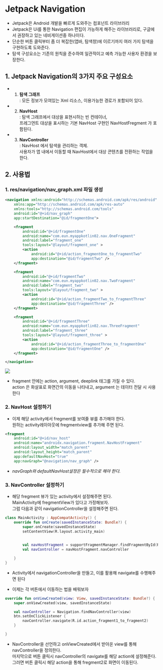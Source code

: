 # Jetpack Navigation
- Jetpack은 Android 개발을 빠르게 도와주는 컴포넌트 라이브러리
- Jetpack은 Ui를 통한 Navigation 편집이 가능하게 해주는 라이브러리로, 구글에서 권장하고 있는 네비게이션중 하나이다.
- 단순한 버튼 클릭부터 좀 더 복잡한(앱바, 탐색창)에 이르기까지 여러 가지 탐색을 구현하도록 도와준다.  
- 탐색 구성요소는 기존의 원칙을 준수하여 일관적이고 예측 가능한 사용자 환경을 보장한다.

## 1. Jetpack Navigation의 3가지 주요 구성요소
- 1. **탐색 그래프**    
: 모든 정보가 모여있는 Xml 리소스, 이용가능한 경로가 포함되어 있다.

- 2. **NavHost**    
: 탐색 그래프에서 대상을 표현시하는 빈 컨테이너,   
    프레그먼트 대상을 표시하는 기본 NavHost 구현인 NavHostFregment 가 포함된다.

- 3. **NavController**    
: NavHost 에서 탐색을 관리하는 객체.   
사용자가 앱 내에서 이동할 때 NavHost에서 대상 콘텐츠를 전환하는 작업을 한다.

## 2. 사용법 
### 1. res/navigation/nav_graph.xml 파일 생성
~~~Xml
<navigation xmlns:android="http://schemas.android.com/apk/res/android"
    xmlns:app="http://schemas.android.com/apk/res-auto"
    xmlns:tools="http://schemas.android.com/tools"
    android:id="@+id/nav_graph"
    app:startDestination="@id/fragmentOne">

    <fragment
        android:id="@+id/fragmentOne"
        android:name="com.eun.myappkotlin02.nav.OneFragment"
        android:label="fragment_one"
        tools:layout="@layout/fragment_one" >
        <action
            android:id="@+id/action_fragmentOne_to_fragmentTwo"
            app:destination="@id/fragmentTwo" />
    </fragment>

    <fragment
        android:id="@+id/fragmentTwo"
        android:name="com.eun.myappkotlin02.nav.TwoFragment"
        android:label="fragment_two"
        tools:layout="@layout/fragment_two" >
        <action
            android:id="@+id/action_fragmentTwo_to_fragmentThree"
            app:destination="@id/fragmentThree" />
    </fragment>

    <fragment
        android:id="@+id/fragmentThree"
        android:name="com.eun.myappkotlin02.nav.ThreeFragment"
        android:label="fragment_three"
        tools:layout="@layout/fragment_three" >
        <action
            android:id="@+id/action_fragmentThree_to_fragmentOne"
            app:destination="@id/fragmentOne" />
    </fragment>

</navigation>
~~~

<img src="https://img1.daumcdn.net/thumb/R1280x0/?scode=mtistory2&fname=https%3A%2F%2Fblog.kakaocdn.net%2Fdn%2Fd8OXdu%2FbtrDaowErP4%2FkI8x30XBPkSSOzYVYYWt6K%2Fimg.png">

- fragment 안에는 action, argument, deeplink 태그를 가질 수 있다.  
action 은 화살표로 화면간의 이동을 나타내고, argument 는 데이터 전달 시 사용한다

### 2. NavHost 설정하기
- 이제 해당 activity에서 fregment를 보여줄 뷰를 추가해야 한다.   
원하는 activity레이아웃에 fregmentview를 추가해 주면 된다.
~~~Xml
<fragment 
	android:id="@+id/nav_host" 
	android:name="androidx.navigation.fragment.NavHostFragment" 
	android:layout_width="match_parent" 
	android:layout_height="match_parent" 
	app:defaultNavHost="true" 
	app:navGraph="@navigation/nav_graph" />
~~~
* _navGraph와 defaultNavHost설정은 필수적으로 해야 한다._

### 3. NavController 설정하기
- 해당 fregment 뷰가 있는 activity에서 설정해주면 된다.   
MainActivity에 fregmentView가 있다고 가정해보자.  
그럼 다음과 같이 navigationController을 설정해주면 된다.
~~~Kotlin
class MainActivity : AppCompatActivity() {
    override fun onCreate(savedInstanceState: Bundle?) {
        super.onCreate(savedInstanceState)
        setContentView(R.layout.activity_main)
		
        
        val navHostFragment = supportFragmentManager.findFragmentById(R.id.nav_host_fragment) as NavHostFragment
        val navController = navHostFragment.navController

    }
}
~~~
* Activity에서 navigationController을 만들고, 이를 활용해 navigate를 수행해주면 된다

- 이제는 각 버튼에서 이동하는 법을 배워보자
~~~Kotlin
override fun onViewCreated(view: View, savedInstanceState: Bundle?) {
    super.onViewCreated(view, savedInstanceState)

    val navController = Navigation.findNavController(view)
    btn.setOnClickListener {
        navController.navigate(R.id.action_fragment1_to_fragment2)
    }

}
~~~
- NavController을 선언하고 onViewCreated에서 받아온 view를 통해 navController을 정의한다.   
마지막으로 버튼 클릭시 navController의 navigate를 해당 action에 설정해준다.  
그러면 버튼 클릭시 해당 action을 통해 fregment2로 화면이 이동된다.
